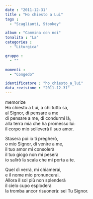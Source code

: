 ```yaml
---
date : "2011-12-31"
title : "Ho chiesto a Lui"
tags : 
  - "Scaglianti, Stookey"

album : "Cammina con noi"
tonalita : "La"
categories : 
  - "Liturgica"

gruppo : 
  - ""

momenti : 
  - "Congedo"

identificatore : "ho_chiesto_a_lui"
data_revisione : "2011-12-31"
---
```

  
  
  
  
  
  
  
  
  
memorize  
Ho chiesto a Lui,  a chi tutto sa,   
al Signor, di pensare a me   
di pensare a me,  di condurmi là,   
alla terra mia che ha promesso lui:  
il corpo mio solleverà  il suo amor.   
  
  
  
Stasera poi  io ti pregherò,   
o mio Signor, di venire a me,   
il tuo amor   mi consolerà   
il tuo giogo non mi peserà  
io salirò la scala che  mi porta a te.   
  
  
  
Quel dì verrà,  mi chiamerai,   
e il nome mio pronuncerai.   
Allora il sol  più non splenderà   
il cielo cupo esploderà  
la tromba ancor risuonerà:  sei Tu Signor.   
  
  
  
  
